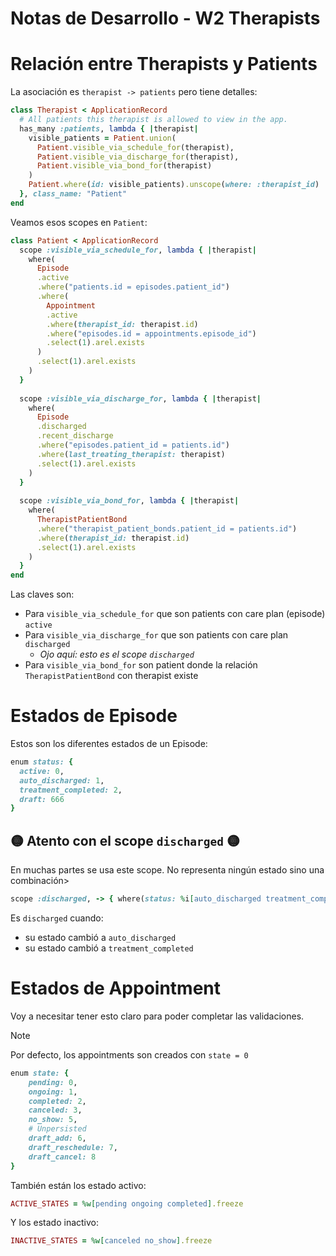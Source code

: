 # Notas de Desarrollo - W2 Therapists

# Relación entre Therapists y Patients

La asociación es `therapist -> patients` pero tiene detalles:
```ruby
class Therapist < ApplicationRecord
  # All patients this therapist is allowed to view in the app.
  has_many :patients, lambda { |therapist|
    visible_patients = Patient.union(
      Patient.visible_via_schedule_for(therapist),
      Patient.visible_via_discharge_for(therapist),
      Patient.visible_via_bond_for(therapist)
    )
    Patient.where(id: visible_patients).unscope(where: :therapist_id)
  }, class_name: "Patient"
end
```

Veamos esos scopes en `Patient`:
```ruby
class Patient < ApplicationRecord
  scope :visible_via_schedule_for, lambda { |therapist|
    where(
      Episode
      .active
      .where("patients.id = episodes.patient_id")
      .where(
        Appointment
        .active
        .where(therapist_id: therapist.id)
        .where("episodes.id = appointments.episode_id")
        .select(1).arel.exists
      )
      .select(1).arel.exists
    )
  }
  
  scope :visible_via_discharge_for, lambda { |therapist|
    where(
      Episode
      .discharged
      .recent_discharge
      .where("episodes.patient_id = patients.id")
      .where(last_treating_therapist: therapist)
      .select(1).arel.exists
    )
  }
  
  scope :visible_via_bond_for, lambda { |therapist|
    where(
      TherapistPatientBond
      .where("therapist_patient_bonds.patient_id = patients.id")
      .where(therapist_id: therapist.id)
      .select(1).arel.exists
    )
  }
end
```

Las claves son:

- Para `visible_via_schedule_for` que son patients con care plan (episode) `active`
- Para `visible_via_discharge_for` que son patients con care plan `discharged`
	- _Ojo aquí: esto es el scope `discharged`_
- Para `visible_via_bond_for` son patient donde la relación `TherapistPatientBond` con therapist existe

# Estados de Episode

Estos son los diferentes estados de un Episode:
```ruby
enum status: {
  active: 0,
  auto_discharged: 1,
  treatment_completed: 2,
  draft: 666
}
```

## 🟡 Atento con el scope `discharged` 🟡

En muchas partes se usa este scope. No representa ningún estado sino una combinación>
```ruby
scope :discharged, -> { where(status: %i[auto_discharged treatment_completed]) }
```

Es `discharged` cuando:

- su estado cambió a `auto_discharged`
- su estado cambió a `treatment_completed`

# Estados de Appointment

Voy a necesitar tener esto claro para poder completar las validaciones.

> [!Note]
> Por defecto, los appointments son creados con `state = 0`

```ruby
enum state: {
	pending: 0,
	ongoing: 1,
	completed: 2,
	canceled: 3,
	no_show: 5,
	# Unpersisted
	draft_add: 6,
	draft_reschedule: 7,
	draft_cancel: 8
}
```

También están los estado activo:
```ruby
ACTIVE_STATES = %w[pending ongoing completed].freeze
```

Y los estado inactivo:
```ruby
INACTIVE_STATES = %w[canceled no_show].freeze
```